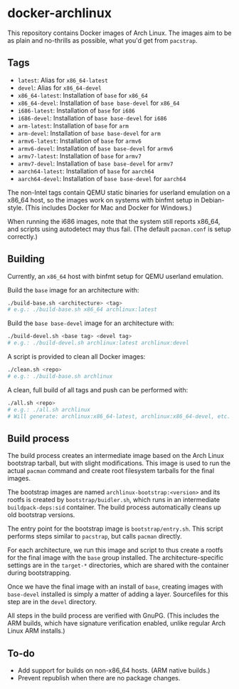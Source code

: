 # docker-archlinux

This repository contains Docker images of Arch Linux. The images aim to be as
plain and no-thrills as possible, what you'd get from `pacstrap`.

## Tags

 - `latest`: Alias for `x86_64-latest`
 - `devel`: Alias for `x86_64-devel`
 - `x86_64-latest`: Installation of `base` for `x86_64`
 - `x86_64-devel`: Installation of `base base-devel` for `x86_64`
 - `i686-latest`: Installation of `base` for `i686`
 - `i686-devel`: Installation of `base base-devel` for `i686`
 - `arm-latest`: Installation of `base` for `arm`
 - `arm-devel`: Installation of `base base-devel` for `arm`
 - `armv6-latest`: Installation of `base` for `armv6`
 - `armv6-devel`: Installation of `base base-devel` for `armv6`
 - `armv7-latest`: Installation of `base` for `armv7`
 - `armv7-devel`: Installation of `base base-devel` for `armv7`
 - `aarch64-latest`: Installation of `base` for `aarch64`
 - `aarch64-devel`: Installation of `base base-devel` for `aarch64`

The non-Intel tags contain QEMU static binaries for userland emulation on a
x86_64 host, so the images work on systems with binfmt setup in Debian-style.
(This includes Docker for Mac and Docker for Windows.)

When running the i686 images, note that the system still reports x86_64, and
scripts using autodetect may thus fail. (The default `pacman.conf` is setup
correctly.)

## Building

Currently, an `x86_64` host with binfmt setup for QEMU userland emulation.

Build the `base` image for an architecture with:

```bash
./build-base.sh <architecture> <tag>
# e.g.: ./build-base.sh x86_64 archlinux:latest
```

Build the `base base-devel` image for an architecture with:

```bash
./build-devel.sh <base tag> <devel tag>
# e.g.: ./build-devel.sh archlinux:latest archlinux:devel
```

A script is provided to clean all Docker images:

```bash
./clean.sh <repo>
# e.g.: ./build-base.sh archlinux
```

A clean, full build of all tags and push can be performed with:

```bash
./all.sh <repo>
# e.g.: ./all.sh archlinux
# Will generate: archlinux:x86_64-latest, archlinux:x86_64-devel, etc.
```

## Build process

The build process creates an intermediate image based on the Arch Linux
bootstrap tarball, but with slight modifications. This image is used to run the
actual `pacman` command and create root filesystem tarballs for the final
images.

The bootstrap images are named `archlinux-bootstrap:<version>` and its rootfs
is created by `bootstrap/buidler.sh`, which runs in an intermediate
`buildpack-deps:sid` container. The build process automatically cleans up old
bootstrap versions.

The entry point for the bootstrap image is `bootstrap/entry.sh`. This script
performs steps similar to `pacstrap`, but calls `pacman` directly.

For each architecture, we run this image and script to thus create a rootfs for
the final image with the `base` group installed. The architecture-specific
settings are in the `target-*` directories, which are shared with the container
during bootstrapping.

Once we have the final image with an install of `base`, creating images with
`base-devel` installed is simply a matter of adding a layer. Sourcefiles for
this step are in the `devel` directory.

All steps in the build process are verified with GnuPG. (This includes the ARM
builds, which have signature verification enabled, unlike regular Arch Linux
ARM installs.)

## To-do

 - Add support for builds on non-x86_64 hosts. (ARM native builds.)
 - Prevent republish when there are no package changes.
